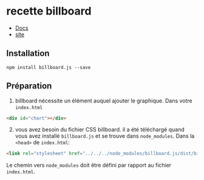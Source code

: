 # recette billboard

* [Docs](https://naver.github.io/billboard.js/demo/)
* [site](http://heig-datavis2020.surge.sh/recettes/billboard/dist/)

## Installation

```
npm install billboard.js --save
```

## Préparation

1. billboard nécessite un élément auquel ajouter le graphique. Dans votre `index.html`

```html
<div id="chart"></div>
```

2. vous avez besoin du fichier CSS billboard. il a été téléchargé quand vous avez installé `billboard.js` et se trouve dans `node_modules`. Dans la `<head>` de `index.html`:

```html
<link rel="stylesheet" href="../../../node_modules/billboard.js/dist/billboard.min.css" />
```

Le chemin vers `node_modules` doit être défini par rapport au fichier `index.html`.

